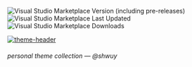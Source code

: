 ![Visual Studio Marketplace Version (including pre-releases)](https://img.shields.io/visual-studio-marketplace/v/shwuy.zhxo-themes)
![Visual Studio Marketplace Last Updated](https://img.shields.io/visual-studio-marketplace/last-updated/shwuy.zhxo-themes)
![Visual Studio Marketplace Downloads](https://img.shields.io/visual-studio-marketplace/d/shwuy.zhxo-themes)

[![theme-header](https://github.com/notshwuy/.theme/assets/47329939/e1513f9d-0af0-4cde-8c0f-fef472e5ce44)](https://marketplace.visualstudio.com/items?itemName=shwuy.zhxo-themes)

<h6 align="left">personal theme collection — @shwuy</h6>
